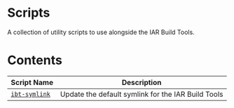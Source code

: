 # Scripts

A collection of utility scripts to use alongside the IAR Build Tools.

# Contents

| Script Name | Description
| ----------- | -----------
| [`ibt-symlink`](ibt-symlink) | Update the default symlink for the IAR Build Tools


